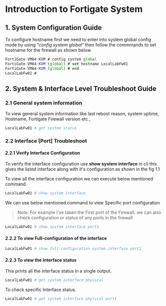 # Introduction to Fortigate System

## 1. System Configuration Guide

To configure hostname first we need to enter into system global config mode by using *"config system global"* then follow the commmands to set hostname for the firewall as shown below.

```javascript
FortiGate-VM64-KVM # config system global
FortiGate-VM64-KVM (global) # set hostname LocalLabFw01
FortiGate-VM64-KVM (global) # end
LocalLabFw01 #
```


## 2. System & Interface Level Troubleshoot Guide 

### 2.1 General system information

To view general system information like last reboot reason, system uptime, Hostname, Fortigate Firewall version etc.,

```bash
LocalLabFw01 # get system status
```

### 2.2 Interface [Port] Troubleshoot
 
 #### 2.2.1 Verify Interface Configuration

 To verify the interface configuration use **show system interface**  in cli this gives the listed interface along with it's configuration as shown in the fig 1.1

To view all the interface configuration we can execute below mentioned command.

```bash
LocalLabFw01 # show system interface
```

We can use below mentioned command to view Specific port configuration

>Note: For example I've taken the First port of the Firewall. we can also check  configuration or status of any ports in the firewall 

```bash
LocalLabFw01 # show system interface port1
```

#### 2.2.2 To view Full-configuration of the interface

```bash
LocalLabFw01 # show full-configuration system interface port1
```

#### 2.2.3 To view the Interface status

This prints all the interface status in a single output.

```bash
LocalLabFw01 # get system interface physical
```
To check specific Interface status.

```bash
LocalLabFw01 # get system interface physical port1
```